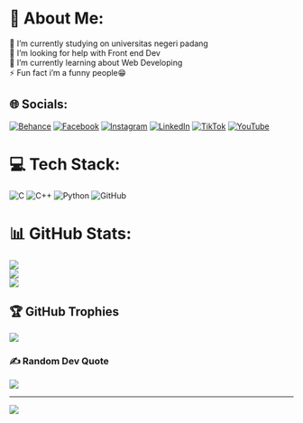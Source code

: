 # 💫 About Me:
🔭 I’m currently studying on universitas negeri padang<br>🤝 I’m looking for help with Front end Dev<br>🌱 I’m currently learning about Web Developing<br>⚡ Fun fact i’m a funny people😁


## 🌐 Socials:
[![Behance](https://img.shields.io/badge/Behance-1769ff?logo=behance&logoColor=white)](https://behance.net/Zenceeart) [![Facebook](https://img.shields.io/badge/Facebook-%231877F2.svg?logo=Facebook&logoColor=white)](https://facebook.com/Fahmisuryautama) [![Instagram](https://img.shields.io/badge/Instagram-%23E4405F.svg?logo=Instagram&logoColor=white)](https://instagram.com/Fahmisuryaa_) [![LinkedIn](https://img.shields.io/badge/LinkedIn-%230077B5.svg?logo=linkedin&logoColor=white)](https://linkedin.com/in/FahmiSuryaUtama) [![TikTok](https://img.shields.io/badge/TikTok-%23000000.svg?logo=TikTok&logoColor=white)](https://tiktok.com/@Zence.art_) [![YouTube](https://img.shields.io/badge/YouTube-%23FF0000.svg?logo=YouTube&logoColor=white)](https://youtube.com/@AmiiiArt’z) 

# 💻 Tech Stack:
![C](https://img.shields.io/badge/c-%2300599C.svg?style=plastic&logo=c&logoColor=white) ![C++](https://img.shields.io/badge/c++-%2300599C.svg?style=plastic&logo=c%2B%2B&logoColor=white) ![Python](https://img.shields.io/badge/python-3670A0?style=plastic&logo=python&logoColor=ffdd54) ![GitHub](https://img.shields.io/badge/github-%23121011.svg?style=plastic&logo=github&logoColor=white)
# 📊 GitHub Stats:
![](https://github-readme-stats.vercel.app/api?username=zencyntax&theme=cobalt&hide_border=false&include_all_commits=false&count_private=false)<br/>
![](https://github-readme-streak-stats.herokuapp.com/?user=zencyntax&theme=cobalt&hide_border=false)<br/>
![](https://github-readme-stats.vercel.app/api/top-langs/?username=zencyntax&theme=cobalt&hide_border=false&include_all_commits=false&count_private=false&layout=compact)

## 🏆 GitHub Trophies
![](https://github-profile-trophy.vercel.app/?username=zencyntax&theme=radical&no-frame=true&no-bg=true&margin-w=4)

### ✍ Random Dev Quote
![](https://quotes-github-readme.vercel.app/api?type=vetical&theme=tokyonight)

---
[![](https://visitcount.itsvg.in/api?id=zencyntax&icon=0&color=0)](https://visitcount.itsvg.in)

<!-- Proudly created with GPRM ( https://gprm.itsvg.in ) -->

